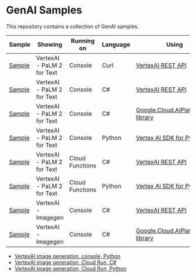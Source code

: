# GenAI Samples

This repository contains a collection of GenAI samples.

| Sample | Showing | Running on | Language | Using |
| --- | --- | --- | --- | --- |
| [Sample](./vertexai/palm2-text/console/curl/) | VertexAI - PaLM 2 for Text | Console | Curl | [VertexAI REST API](https://cloud.google.com/vertex-ai/docs/reference/rest/v1/projects.locations.publishers.models) |
| [Sample](./vertexai/palm2-text/console/csharp/rest) | VertexAI - PaLM 2 for Text | Console | C# | [VertexAI REST API](https://cloud.google.com/vertex-ai/docs/reference/rest/v1/projects.locations.publishers.models) |
| [Sample](./vertexai/palm2-text/console/csharp/sdk) | VertexAI - PaLM 2 for Text | Console | C# | [Google.Cloud.AIPlatform.V1 library](https://cloud.google.com/dotnet/docs/reference/Google.Cloud.AIPlatform.V1/latest/Google.Cloud.AIPlatform.V1.PredictionServiceClient) |
| [Sample](./vertexai/palm2-text/console/python/sdk)  | VertexAI - PaLM 2 for Text | Console | Python | [Vertex AI SDK for Python](https://cloud.google.com/python/docs/reference/aiplatform/latest/vertexai.language_models.TextGenerationModel) |
| [Sample](./vertexai/palm2-text/functions/csharp/rest) | VertexAI - PaLM 2 for Text | Cloud Functions | C# | [VertexAI REST API](https://cloud.google.com/vertex-ai/docs/reference/rest/v1/projects.locations.publishers.models) |
| [Sample](./vertexai/palm2-text/functions/python/sdk) | VertexAI - PaLM 2 for Text | Cloud Functions | Python | [Vertex AI SDK for Python](https://cloud.google.com/python/docs/reference/aiplatform/latest/vertexai.language_models.TextGenerationModel) |
| [Sample](./vertexai/imagegen/console/csharp/rest) | VertexAI - Imagegen | Console | C# | [VertexAI REST API](https://cloud.google.com/vertex-ai/docs/reference/rest/v1/projects.locations.publishers.models) |
| [Sample](./vertexai/imagegen/console/csharp/sdk) | VertexAI - Imagegen | Console | C# | [Google.Cloud.AIPlatform.V1 library](https://cloud.google.com/dotnet/docs/reference/Google.Cloud.AIPlatform.V1/latest/Google.Cloud.AIPlatform.V1.PredictionServiceClient) |

* [VertexAI image generation, console, Python](./vertexai/imagegen/console/python/)
* [VertexAI image generation, Cloud Run, C#](./vertexai/imagegen/run/csharp/)
* [VertexAI image generation, Cloud Run, Python](./vertexai/imagegen/run/python/)
